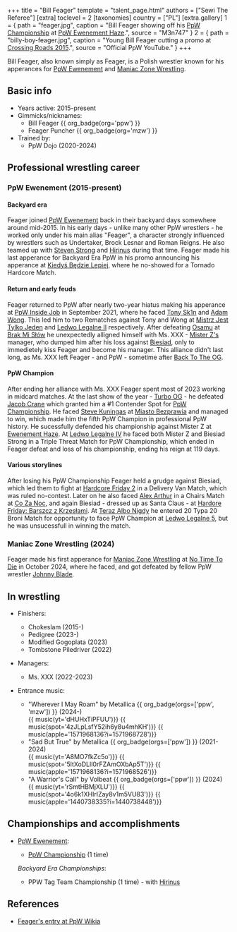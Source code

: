 +++
title = "Bill Feager"
template = "talent_page.html"
authors = ["Sewi The Referee"]
[extra]
toclevel = 2
[taxonomies]
country = ["PL"]
[extra.gallery]
1 = { path = "feager.jpg", caption = "Bill Feager showing off his [PpW Championship](@/c/ppw-championship.md) at [PpW Ewenement Haze](@/e/ppw/2024-04-20-ppw-ewenement-haze.md).", source = "M3n747" }
2 = { path = "billy-boy-feager.jpg", caption = "Young Bill Feager cutting a promo at [Crossing Roads 2015](@/e/ppw/2015-08-31-ppw-crossing-roads-2015.md).", source = "Official PpW YouTube." }
+++

Bill Feager, also known simply as Feager, is a Polish wrestler known for his apperances for [PpW Ewenement](@/o/ppw.md) and [Maniac Zone Wrestling](@/o/mzw.md).

## Basic info

* Years active: 2015-present
* Gimmicks/nicknames:
  - Bill Feager {{ org_badge(org='ppw') }}
  - Feager Puncher {{ org_badge(org='mzw') }}
* Trained by:
  - PpW Dojo (2020-2024)
 
## Professional wrestling career

### PpW Ewenement (2015-present)

#### Backyard era

Feager joined [PpW Ewenement](@/o/ppw.md) back in their backyard days somewhere around mid-2015. In his early days - unlike many other PpW wrestlers - he worked only under his main alias "Feager", a character strongly influenced by wrestlers such as Undertaker, Brock Lesnar and Roman Reigns. He also teamed up with [Steven Strong](@/w/biesiad.md) and [Hirinus](@/w/mister-z.md) during that time. Feager made his last apperance for Backyard Era PpW in his promo announcing his apperance at [Kiedyś Będzie Lepiej](@//e/ppw/2019-07-13-ppw-kiedys-bedzie-lepiej.md), where he no-showed for a Tornado Hardcore Match. 

#### Return and early feuds

Feager returned to PpW after nearly two-year hiatus making his apperance at [PpW Inside Job](@/e/ppw/2021-09-11-ppw-inside-job.md) in September 2021, where he faced [Tony Sk1n](@/w/tony-sk1n.md) and [Adam Wong](@/w/adam-wong.md). This led him to two Rematches against Tony and Wong at [Mistrz Jest Tylko Jeden](@/e/ppw/2022-03-12-ppw-mistrz-jest-tylko-jeden.md) and [Ledwo Legalne II](@/e/ppw/2022-05-21-ppw-ledwo-legalne-ii.md) respectively. After defeating [Osamu](@/w/osamu.md) at [Brak Mi Słów](@/e/ppw/2022-09-10-ppw-brak-mi-slow.md) he unexpectedly alligned himself with Ms. XXX - [Mister Z's](@/w/mister-z.md) manager, who dumped him after his loss against [Biesiad](@/w/biesiad.md), only to immedietely kiss Feager and become his manager. This alliance didn't last long, as Ms. XXX left Feager - and PpW - sometime after [Back To The OG](@/e/ppw/2023-02-04-ppw-back-to-the-og.md).

#### PpW Champion

After ending her alliance with Ms. XXX Feager spent most of 2023 working in midcard matches. At the last show of the year - [Turbo OG](@/e/ppw/2023-12-08-ppw-turbo-og.md) - he defeated [Jacob Crane](@/w/jacob-crane.md) which granted him a #1 Contender Spot for [PpW Championship](@/w/ppw-championship.md). He faced [Steve Kuningas](@/w/steve-kuningas.md) at [Miasto Bezprawia](@/e/ppw/2024-02-10-ppw-miasto-bezprawia.md) and managed to win, which made him the fifth PpW Champion in professional PpW history. He sucessfully defended his championship against Mister Z at [Ewenement Haze](@/e/ppw/2024-04-20-ppw-ewenement-haze.md). At [Ledwo Legalne IV](@/e/ppw/2024-06-08-ppw-ledwo-legalne-4.md) he faced both Mister Z and Biesiad Strong in a Triple Threat Match for PpW Championship, which ended in Feager defeat and loss of his championship, ending his reign at 119 days. 

#### Various storylines

After losing his PpW Championship Feager held a grudge against Biesiad, which led them to fight at [Hardcore Friday 2](@/e/ppw/2024-09-20-ppw-hardcore-friday-2.md) in a Delivery Van Match, which was ruled no-contest. Later on he also faced [Alex Arthur](@/w/alex-arthur.md) in a Chairs Match at [Co Za Noc](@/e/ppw/2024-10-26-ppw-co-za-noc.md), and again Biesiad - dressed up as Santa Claus - at [Hardore Friday: Barszcz z Krzesłami](@/e/ppw/2024-12-06-ppw-hardcore-friday-barszcz-z-krzeslami.md). At [Teraz Albo Nigdy](@/e/ppw/2025-03-15-ppw-teraz-albo-nigdy.md) he entered 20 Typa 20 Broni Match for opportunity to face PpW Champion at [Ledwo Legalne 5](@/e/ppw/2025-06-07-ppw-ledwo-legalne-5.md), but he was unsucessfull in winning the match.

### Maniac Zone Wrestling (2024)

Feager made his first apperance for [Maniac Zone Wrestling](@/o/mzw.md) at [No Time To Die](@/e/mzw/2024-10-12-mzw-no-time-to-die.md) in October 2024, where he faced, and got defeated by fellow PpW wrestler [Johnny Blade](@/w/johnny-blade.md). 

## In wrestling

* Finishers:
  - Chokeslam (2015-)
  - Pedigree (2023-)
  - Modified Gogoplata (2023)
  - Tombstone Piledriver (2022)

* Managers:
  - Ms. XXX (2022-2023)

* Entrance music:
  - "Wherever I May Roam" by Metallica
     {{ org_badge(orgs=['ppw', 'mzw']) }} (2024-) <br>
     {{ music(yt='dHUHxTiPFUU')}}
     {{ music(spot='4zJLpLsfY52ih6y8u4mhKH')}}
     {{ music(apple='1571968136?i=1571968728')}}
  - "Sad But True" by Metallica
   {{ org_badge(orgs=['ppw']) }} (2021-2024) <br>
   {{ music(yt='A8MO7fkZc5o')}}
   {{ music(spot='5ltXoDLlI0rFZAmOXbAp5T')}}
   {{ music(apple='1571968136?i=1571968526')}}
  - "A Warrior's Call" by Volbeat
   {{ org_badge(orgs=['ppw']) }} (2024) <br>
   {{ music(yt='rSmtHBMjXLU')}}
   {{ music(spot='4o6k1XHlrIZay8v1m5VU83')}}
   {{ music(apple='1440738335?i=1440738448')}}

## Championships and accomplishments

* [PpW Ewenement](@/o/ppw.md):
  - [PpW Championship](@/c/ppw-championship.md) (1 time)
 
  _Backyard Era Championships_:
  - PPW Tag Team Championship (1 time) - with [Hirinus](@/w/mister-z.md)

## References

* [Feager's entry at PpW Wikia](https://ppw-fandom.tpwres.pl/feager)
